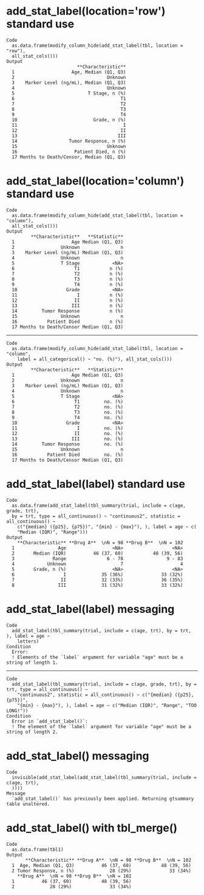 # add_stat_label(location='row') standard use

    Code
      as.data.frame(modify_column_hide(add_stat_label(tbl, location = "row"),
      all_stat_cols()))
    Output
                              **Characteristic**
      1                     Age, Median (Q1, Q3)
      2                                  Unknown
      3    Marker Level (ng/mL), Median (Q1, Q3)
      4                                  Unknown
      5                           T Stage, n (%)
      6                                       T1
      7                                       T2
      8                                       T3
      9                                       T4
      10                            Grade, n (%)
      11                                       I
      12                                      II
      13                                     III
      14                   Tumor Response, n (%)
      15                                 Unknown
      16                     Patient Died, n (%)
      17 Months to Death/Censor, Median (Q1, Q3)

# add_stat_label(location='column') standard use

    Code
      as.data.frame(modify_column_hide(add_stat_label(tbl, location = "column"),
      all_stat_cols()))
    Output
             **Characteristic**   **Statistic**
      1                     Age Median (Q1, Q3)
      2                 Unknown               n
      3    Marker Level (ng/mL) Median (Q1, Q3)
      4                 Unknown               n
      5                 T Stage            <NA>
      6                      T1           n (%)
      7                      T2           n (%)
      8                      T3           n (%)
      9                      T4           n (%)
      10                  Grade            <NA>
      11                      I           n (%)
      12                     II           n (%)
      13                    III           n (%)
      14         Tumor Response           n (%)
      15                Unknown               n
      16           Patient Died           n (%)
      17 Months to Death/Censor Median (Q1, Q3)

---

    Code
      as.data.frame(modify_column_hide(add_stat_label(tbl, location = "column",
        label = all_categorical() ~ "no. (%)"), all_stat_cols()))
    Output
             **Characteristic**   **Statistic**
      1                     Age Median (Q1, Q3)
      2                 Unknown               n
      3    Marker Level (ng/mL) Median (Q1, Q3)
      4                 Unknown               n
      5                 T Stage            <NA>
      6                      T1         no. (%)
      7                      T2         no. (%)
      8                      T3         no. (%)
      9                      T4         no. (%)
      10                  Grade            <NA>
      11                      I         no. (%)
      12                     II         no. (%)
      13                    III         no. (%)
      14         Tumor Response         no. (%)
      15                Unknown               n
      16           Patient Died         no. (%)
      17 Months to Death/Censor Median (Q1, Q3)

# add_stat_label(label) standard use

    Code
      as.data.frame(add_stat_label(tbl_summary(trial, include = c(age, grade, trt),
      by = trt, type = all_continuous() ~ "continuous2", statistic = all_continuous() ~
        c("{median} ({p25}, {p75})", "{min} - {max}"), ), label = age ~ c(
        "Median (IQR)", "Range")))
    Output
        **Characteristic** **Drug A**  \nN = 98 **Drug B**  \nN = 102
      1                Age                 <NA>                  <NA>
      2       Median (IQR)          46 (37, 60)           48 (39, 56)
      3              Range               6 - 78                9 - 83
      4            Unknown                    7                     4
      5       Grade, n (%)                 <NA>                  <NA>
      6                  I             35 (36%)              33 (32%)
      7                 II             32 (33%)              36 (35%)
      8                III             31 (32%)              33 (32%)

# add_stat_label(label) messaging

    Code
      add_stat_label(tbl_summary(trial, include = c(age, trt), by = trt, ), label = age ~
        letters)
    Condition
      Error:
      ! Elements of the `label` argument for variable "age" must be a string of length 1.

---

    Code
      add_stat_label(tbl_summary(trial, include = c(age, grade, trt), by = trt, type = all_continuous() ~
        "continuous2", statistic = all_continuous() ~ c("{median} ({p25}, {p75})",
        "{min} - {max}"), ), label = age ~ c("Median (IQR)", "Range", "TOO LONG!"))
    Condition
      Error in `add_stat_label()`:
      ! The element of the `label` argument for variable "age" must be a string of length 2.

# add_stat_label() messaging

    Code
      invisible(add_stat_label(add_stat_label(tbl_summary(trial, include = c(age, trt),
      ))))
    Message
      `add_stat_label()` has previously been applied. Returning gtsummary table unaltered.

# add_stat_label() with tbl_merge()

    Code
      as.data.frame(tbl1)
    Output
           **Characteristic** **Drug A**  \nN = 98 **Drug B**  \nN = 102
      1  Age, Median (Q1, Q3)          46 (37, 60)           48 (39, 56)
      2 Tumor Response, n (%)             28 (29%)              33 (34%)
        **Drug A**  \nN = 98 **Drug B**  \nN = 102
      1          46 (37, 60)           48 (39, 56)
      2             28 (29%)              33 (34%)

